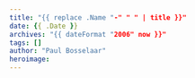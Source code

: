 ```yaml
---
title: "{{ replace .Name "-" " " | title }}"
date: {{ .Date }}
archives: "{{ dateFormat "2006" now }}"
tags: []
author: "Paul Bosselaar"
heroimage: 
---
```

